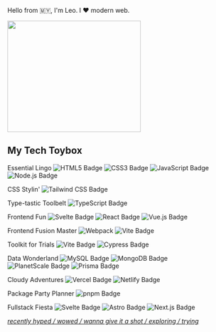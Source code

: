 
Hello from 🇲🇾, I'm Leo. I ❤️ modern web.

<a href="https://leovoon.github.io">
<img src="https://media.giphy.com/media/l2JdTkHW1KZPdvdS0/giphy.gif" width="300" height="250" />
</a>

## My Tech Toybox 

Essential Lingo 
![HTML5 Badge](https://img.shields.io/badge/HTML5-E34F26?logo=html5&logoColor=fff&style=flat-square)
![CSS3 Badge](https://img.shields.io/badge/CSS3-1572B6?logo=css3&logoColor=fff&style=flat-square)
![JavaScript Badge](https://img.shields.io/badge/JavaScript-F7DF1E?logo=javascript&logoColor=000&style=flat-square)
![Node.js Badge](https://img.shields.io/badge/Node.js-393?logo=nodedotjs&logoColor=fff&style=flat-square)

CSS Stylin'
![Tailwind CSS Badge](https://img.shields.io/badge/Tailwind%20CSS-06B6D4?logo=tailwindcss&logoColor=fff&style=flat-square)

Type-tastic Toolbelt 
![TypeScript Badge](https://img.shields.io/badge/TypeScript-3178C6?logo=typescript&logoColor=fff&style=flat-square)

Frontend Fun
![Svelte Badge](https://img.shields.io/badge/Svelte-FF3E00?logo=svelte&logoColor=fff&style=flat-square)
![React Badge](https://img.shields.io/badge/React-61DAFB?logo=react&logoColor=000&style=flat-square)
![Vue.js Badge](https://img.shields.io/badge/Vue.js-4FC08D?logo=vuedotjs&logoColor=fff&style=flat-square)

Frontend Fusion Master
![Webpack](https://img.shields.io/badge/webpack-%238DD6F9.svg?logo=webpack&logoColor=black&style=flat-square)
![Vite Badge](https://img.shields.io/badge/Vite-646CFF?logo=vite&logoColor=fff&style=flat-square)

Toolkit for Trials
![Vite Badge](https://img.shields.io/badge/Vitest-6CA03F?logo=vite&logoColor=fff&style=flat-square)
![Cypress Badge](https://img.shields.io/badge/Cypress-17202C?logo=cypress&logoColor=white&style=flat-square)

Data Wonderland
![MySQL Badge](https://img.shields.io/badge/MySQL-%2300f.svg?logo=mysql&logoColor=white&style=flat-square)
![MongoDB Badge](https://img.shields.io/badge/MongoDB-%234ea94b.svg?logo=mongodb&logoColor=white&style=flat-square)
![PlanetScale Badge](https://img.shields.io/badge/PlanetScale-000?logo=planetscale&logoColor=fff&style=flat-square)
![Prisma Badge](https://img.shields.io/badge/Prisma-2D3748?logo=prisma&logoColor=fff&style=flat-square)

Cloudy Adventures
![Vercel Badge](https://img.shields.io/badge/Vercel-000?logo=vercel&logoColor=fff&style=flat-square)
![Netlify Badge](https://img.shields.io/badge/Netlify-00C7B7?logo=netlify&logoColor=fff&style=flat-square)

Package Party Planner
![pnpm Badge](https://img.shields.io/badge/pnpm-F69220?logo=pnpm&logoColor=fff&style=flat-square)

Fullstack Fiesta
![Svelte Badge](https://img.shields.io/badge/Sveltekit-FF3E00?logo=svelte&logoColor=fff&style=flat-square)
![Astro Badge](https://img.shields.io/badge/Astro-0C1222?logo=astro&logoColor=FDFDFE&style=flat-square)
![Next.js Badge](https://img.shields.io/badge/Next%20js-000000?logo=nextdotjs&logoColor=white&style=flat-square)

[*recently hyped / wowed / wanna give it a shot / exploring / trying*](https://twitter.com/voon_leo/likes)

